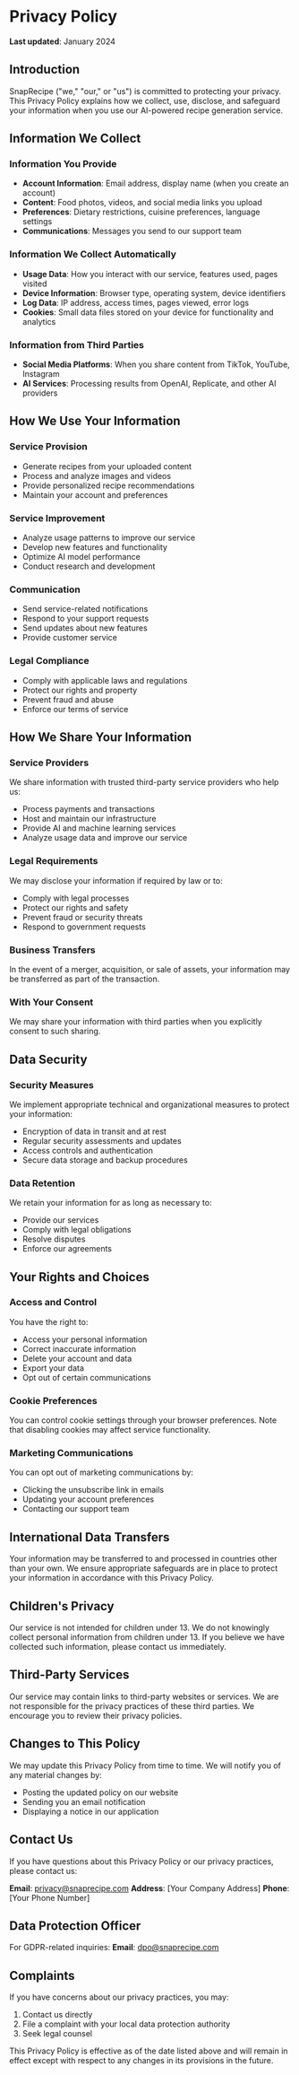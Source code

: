 # Privacy Policy

**Last updated**: January 2024

## Introduction

SnapRecipe ("we," "our," or "us") is committed to protecting your privacy. This Privacy Policy explains how we collect, use, disclose, and safeguard your information when you use our AI-powered recipe generation service.

## Information We Collect

### Information You Provide
- **Account Information**: Email address, display name (when you create an account)
- **Content**: Food photos, videos, and social media links you upload
- **Preferences**: Dietary restrictions, cuisine preferences, language settings
- **Communications**: Messages you send to our support team

### Information We Collect Automatically
- **Usage Data**: How you interact with our service, features used, pages visited
- **Device Information**: Browser type, operating system, device identifiers
- **Log Data**: IP address, access times, pages viewed, error logs
- **Cookies**: Small data files stored on your device for functionality and analytics

### Information from Third Parties
- **Social Media Platforms**: When you share content from TikTok, YouTube, Instagram
- **AI Services**: Processing results from OpenAI, Replicate, and other AI providers

## How We Use Your Information

### Service Provision
- Generate recipes from your uploaded content
- Process and analyze images and videos
- Provide personalized recipe recommendations
- Maintain your account and preferences

### Service Improvement
- Analyze usage patterns to improve our service
- Develop new features and functionality
- Optimize AI model performance
- Conduct research and development

### Communication
- Send service-related notifications
- Respond to your support requests
- Send updates about new features
- Provide customer service

### Legal Compliance
- Comply with applicable laws and regulations
- Protect our rights and property
- Prevent fraud and abuse
- Enforce our terms of service

## How We Share Your Information

### Service Providers
We share information with trusted third-party service providers who help us:
- Process payments and transactions
- Host and maintain our infrastructure
- Provide AI and machine learning services
- Analyze usage data and improve our service

### Legal Requirements
We may disclose your information if required by law or to:
- Comply with legal processes
- Protect our rights and safety
- Prevent fraud or security threats
- Respond to government requests

### Business Transfers
In the event of a merger, acquisition, or sale of assets, your information may be transferred as part of the transaction.

### With Your Consent
We may share your information with third parties when you explicitly consent to such sharing.

## Data Security

### Security Measures
We implement appropriate technical and organizational measures to protect your information:
- Encryption of data in transit and at rest
- Regular security assessments and updates
- Access controls and authentication
- Secure data storage and backup procedures

### Data Retention
We retain your information for as long as necessary to:
- Provide our services
- Comply with legal obligations
- Resolve disputes
- Enforce our agreements

## Your Rights and Choices

### Access and Control
You have the right to:
- Access your personal information
- Correct inaccurate information
- Delete your account and data
- Export your data
- Opt out of certain communications

### Cookie Preferences
You can control cookie settings through your browser preferences. Note that disabling cookies may affect service functionality.

### Marketing Communications
You can opt out of marketing communications by:
- Clicking the unsubscribe link in emails
- Updating your account preferences
- Contacting our support team

## International Data Transfers

Your information may be transferred to and processed in countries other than your own. We ensure appropriate safeguards are in place to protect your information in accordance with this Privacy Policy.

## Children's Privacy

Our service is not intended for children under 13. We do not knowingly collect personal information from children under 13. If you believe we have collected such information, please contact us immediately.

## Third-Party Services

Our service may contain links to third-party websites or services. We are not responsible for the privacy practices of these third parties. We encourage you to review their privacy policies.

## Changes to This Policy

We may update this Privacy Policy from time to time. We will notify you of any material changes by:
- Posting the updated policy on our website
- Sending you an email notification
- Displaying a notice in our application

## Contact Us

If you have questions about this Privacy Policy or our privacy practices, please contact us:

**Email**: privacy@snaprecipe.com
**Address**: [Your Company Address]
**Phone**: [Your Phone Number]

## Data Protection Officer

For GDPR-related inquiries:
**Email**: dpo@snaprecipe.com

## Complaints

If you have concerns about our privacy practices, you may:
1. Contact us directly
2. File a complaint with your local data protection authority
3. Seek legal counsel

This Privacy Policy is effective as of the date listed above and will remain in effect except with respect to any changes in its provisions in the future. 